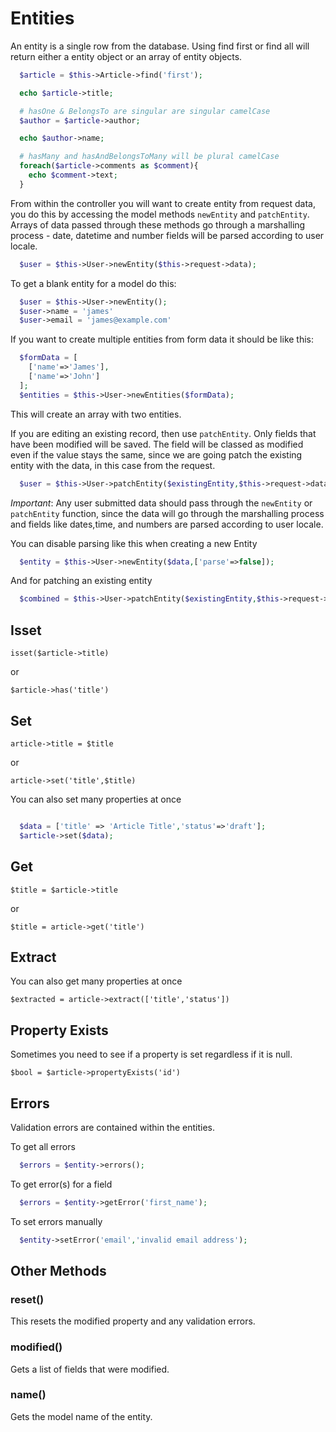 # Entities

An entity is a single row from the database. Using find first or find all will return either a entity object or an array of entity objects.


```php
  $article = $this->Article->find('first');

  echo $article->title;

  # hasOne & BelongsTo are singular are singular camelCase
  $author = $article->author;

  echo $author->name;

  # hasMany and hasAndBelongsToMany will be plural camelCase
  foreach($article->comments as $comment){
    echo $comment->text;
  }

```

From within the controller you will want to create entity from request data, you do this by accessing the model methods `newEntity` and `patchEntity`. Arrays of data passed through these methods go through a marshalling process -  date, datetime and number fields will be parsed according to user locale.

````php 
  $user = $this->User->newEntity($this->request->data);
````

To get a blank entity for a model do this:

````php 
  $user = $this->User->newEntity();
  $user->name = 'james'
  $user->email = 'james@example.com'
````

If you want to create multiple entities from form data it should be like this:

````php 
  $formData = [
    ['name'=>'James'],
    ['name'=>'John']
  ];
  $entities = $this->User->newEntities($formData);
````

This will create an array with two entities.

If you are editing an existing record, then use `patchEntity`. Only fields that have been modified will be
saved. The field will be classed as modified even if the value stays the same, since we are going patch the existing  entity with the data, in this case from the request.

````php 
  $user = $this->User->patchEntity($existingEntity,$this->request->data);
````

*Important*: Any user submitted data should pass through the `newEntity` or `patchEntity` function, since the data will go through the marshalling process and fields like dates,time, and numbers are parsed according to user locale.

You can disable parsing like this when creating a new Entity

````php 
  $entity = $this->User->newEntity($data,['parse'=>false]);
````
And for patching an existing entity

````php 
  $combined = $this->User->patchEntity($existingEntity,$this->request->data,['parse'=>false]);
````

## Isset

`isset($article->title)`

or

`$article->has('title')`


## Set

`article->title = $title`

or

`article->set('title',$title)`

You can also set many properties at once

```php

  $data = ['title' => 'Article Title','status'=>'draft'];
  $article->set($data);

```

## Get

`$title = $article->title`

or

`$title = article->get('title')`

## Extract

You can also get many properties at once

`$extracted = article->extract(['title','status'])`

## Property Exists

Sometimes you need to see if a property is set regardless if it is null.

`$bool = $article->propertyExists('id')`

## Errors

Validation errors are contained within the entities.

To get all errors

````php
  $errors = $entity->errors();
````

To get error(s) for a field

````php
  $errors = $entity->getError('first_name');
````

To set errors manually

````php
  $entity->setError('email','invalid email address');
````

## Other Methods

### reset()
This resets the modified property and any validation errors.

### modified()
Gets a list of fields that were modified.

### name()
Gets the model name of the entity.